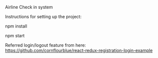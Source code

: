 Airline Check in system

Instructions for setting up the project:

npm install

npm start

Referred login/logout feature from here:
https://github.com/cornflourblue/react-redux-registration-login-example